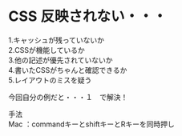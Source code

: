 # CSS 反映されない・・・

1.キャッシュが残っていないか   
2.CSSが機能しているか   
3.他の記述が優先されていないか   
4.書いたCSSがちゃんと確認できるか   
5.レイアウトのミスを疑う   

今回自分の例だと・・・１　で解決！

手法   
Mac ：commandキーとshiftキーとRキーを同時押し 
